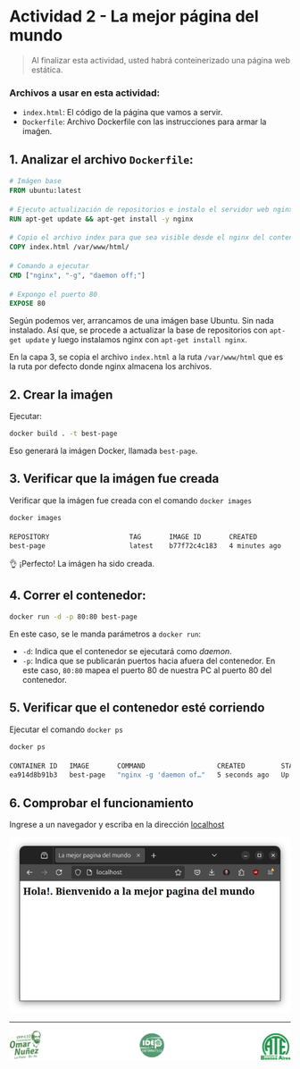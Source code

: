 # Actividad 2 - La mejor página del mundo

>Al finalizar esta actividad, usted habrá conteinerizado una página web estática.

### Archivos a usar en esta actividad:
- `index.html`: El código de la página que vamos a servir.
- `Dockerfile`: Archivo Dockerfile con las instrucciones para armar la imaǵen.


## 1. Analizar el archivo `Dockerfile`:

```dockerfile
# Imágen base
FROM ubuntu:latest

# Ejecuto actualización de repositorios e instalo el servidor web nginx
RUN apt-get update && apt-get install -y nginx

# Copio el archivo index para que sea visible desde el nginx del contenedor
COPY index.html /var/www/html/

# Comando a ejecutar
CMD ["nginx", "-g", "daemon off;"]

# Expongo el puerto 80
EXPOSE 80
```

Según podemos ver, arrancamos de una imágen base Ubuntu. Sin nada instalado. Así que, se procede a actualizar la base de repositorios con `apt-get update` y luego instalamos nginx con `apt-get install nginx`.

En la capa 3, se copia el archivo `index.html` a la ruta `/var/www/html` que es la ruta por defecto donde nginx almacena los archivos.

## 2. Crear la imaǵen

Ejecutar:

```bash
docker build . -t best-page
```
Eso generará la imágen Docker, llamada `best-page`.

## 3. Verificar que la imágen fue creada

Verificar que la imágen fue creada con el comando `docker images`

```bash
docker images

REPOSITORY                    TAG       IMAGE ID       CREATED          SIZE
best-page                     latest    b77f72c4c183   4 minutes ago    125MB 
```

:ok_hand: ¡Perfecto! La imágen ha sido creada.

## 4. Correr el contenedor:

```bash
docker run -d -p 80:80 best-page
```

En este caso, se le manda parámetros a `docker run`:
- `-d`: Indica que el contenedor se ejecutará como *daemon*.
- `-p`: Indica que se publicarán puertos hacia afuera del contenedor. En este caso, `80:80` mapea el puerto 80 de nuestra PC al puerto 80 del contenedor.

## 5. Verificar que el contenedor esté corriendo

Ejecutar el comando `docker ps`

```bash
docker ps

CONTAINER ID   IMAGE       COMMAND                  CREATED         STATUS         PORTS                               NAMES
ea914d8b91b3   best-page   "nginx -g 'daemon of…"   5 seconds ago   Up 5 seconds   0.0.0.0:80->80/tcp, :::80->80/tcp   funny_elgamal
```

## 6. Comprobar el funcionamiento

Ingrese a un navegador y escriba en la dirección [localhost](http://localhost)

![](./screenshot.png)

---------------

![](../../img/footer.svg)